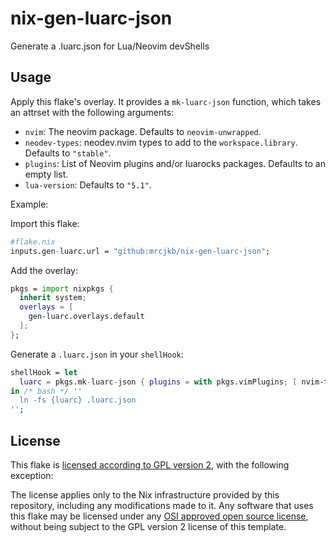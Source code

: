 # nix-gen-luarc-json

Generate a .luarc.json for Lua/Neovim devShells

## Usage

Apply this flake's overlay.
It provides a `mk-luarc-json` function,
which takes an attrset with the following arguments:

- `nvim`: The neovim package. Defaults to `neovim-unwrapped`.
- `neodev-types`: neodev.nvim types to add to the `workspace.library`.
  Defaults to `"stable"`.
- `plugins`: List of Neovim plugins and/or luarocks packages.
  Defaults to an empty list.
- `lua-version`: Defaults to `"5.1"`.

Example:

Import this flake:

```nix
#flake.nix
inputs.gen-luarc.url = "github:mrcjkb/nix-gen-luarc-json";
```

Add the overlay:

```nix
pkgs = import nixpkgs {
  inherit system;
  overlays = [
    gen-luarc.overlays.default
  ];
};
```

Generate a `.luarc.json` in your `shellHook`:

```nix
shellHook = let
  luarc = pkgs.mk-luarc-json { plugins = with pkgs.vimPlugins; [ nvim-treesitter ]; };
in /* bash */ ''
  ln -fs {luarc} .luarc.json
'';
```

## License

This flake is [licensed according to GPL version 2](./LICENSE),
with the following exception:

The license applies only to the Nix infrastructure provided by this
repository, including any modifications made to it.
Any software that uses this flake may be licensed under any
[OSI approved open source license](https://opensource.org/licenses/),
without being subject to the GPL version 2 license of this template.
